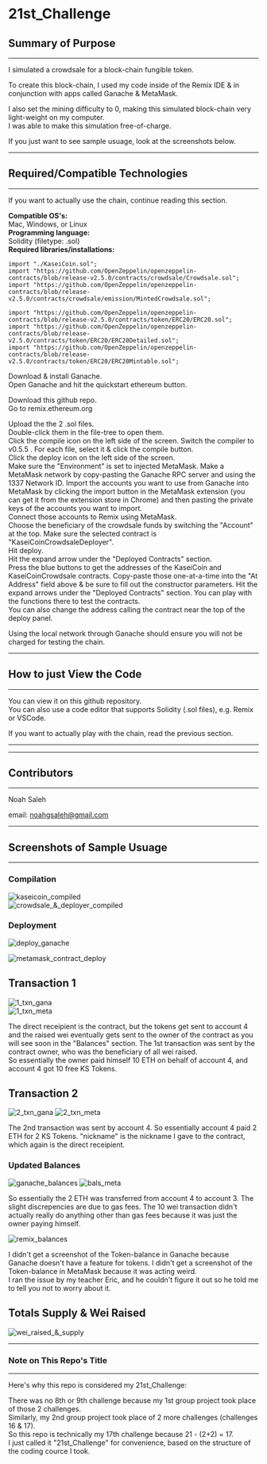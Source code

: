 # 21st_Challenge

## Summary of Purpose  
---

I simulated a crowdsale for a block-chain fungible token.

To create this block-chain, I used my code inside of the Remix IDE & in conjunction with apps called Ganache & MetaMask.  

I also set the mining difficulty to 0, making this simulated block-chain very light-weight on my computer.  
I was able to make this simulation free-of-charge.  

If you just want to see sample usuage, look at the screenshots below.

---
## Required/Compatible Technologies
---
If you want to actually use the chain, continue reading this section.

**Compatible OS's:**   
    Mac, Windows, or Linux    
**Programming language:**   
    Solidity (filetype: .sol)  
**Required libraries/installations:**    

```
import "./KaseiCoin.sol";
import "https://github.com/OpenZeppelin/openzeppelin-contracts/blob/release-v2.5.0/contracts/crowdsale/Crowdsale.sol";
import "https://github.com/OpenZeppelin/openzeppelin-contracts/blob/release-v2.5.0/contracts/crowdsale/emission/MintedCrowdsale.sol";

import "https://github.com/OpenZeppelin/openzeppelin-contracts/blob/release-v2.5.0/contracts/token/ERC20/ERC20.sol";
import "https://github.com/OpenZeppelin/openzeppelin-contracts/blob/release-v2.5.0/contracts/token/ERC20/ERC20Detailed.sol";
import "https://github.com/OpenZeppelin/openzeppelin-contracts/blob/release-v2.5.0/contracts/token/ERC20/ERC20Mintable.sol";

```
Download & install Ganache.  
Open Ganache and hit the quickstart ethereum button.  

Download this github repo.  
Go to remix.ethereum.org  

Upload the the 2 .sol files.  
Double-click them in the file-tree to open them.  
Click the compile icon on the left side of the screen. Switch the compiler to v0.5.5 .
For each file, select it & click the compile button.  
Click the deploy icon on the left side of the screen.  
Make sure the "Environment" is set to injected MetaMask.
Make a MetaMask network by copy-pasting the Ganache RPC server and using the 1337 Network ID.
Import the accounts you want to use from Ganache into MetaMask by clicking the import button in the MetaMask extension (you can get it from the extension store in Chrome) and then pasting the private keys of the accounts you want to import.  
Connect those accounts to Remix using MetaMask.  
Choose the beneficiary of the crowdsale funds by switching the "Account" at the top.
Make sure the selected contract is "KaseiCoinCrowdsaleDeployer".  
Hit deploy.  
Hit the expand arrow under the "Deployed Contracts" section.  
Press the blue buttons to get the addresses of the KaseiCoin and KaseiCoinCrowdsale contracts.
Copy-paste those one-at-a-time into the "At Address" field above & be sure to fill out the constructor parameters.
Hit the expand arrows under the "Deployed Contracts" section. 
You can play with the functions there to test the contracts.  
You can also change the address calling the contract near the top of the deploy panel.  

Using the local network through Ganache should ensure you will not be charged for testing the chain.

---
## How to just View the Code
---
You can view it on this github repository.  
You can also use a code editor that supports Solidity (.sol files), e.g. Remix or VSCode.

If you want to actually play with the chain, read the previous section.

---


---
## Contributors
---
Noah Saleh

email: noahgsaleh@gmail.com

---
## Screenshots of Sample Usuage
---
### Compilation


![kaseicoin_compiled](screenshots/kaseicoin_compiled.png)  
![crowdsale_&_deployer_compiled](screenshots/crowdsale_&_deployer_compiled.png) 


### Deployment
![deploy_ganache](screenshots/deploy_ganache.png)

![metamask_contract_deploy](screenshots/metamask_contract_deploy.png)  


## Transaction 1
![1_txn_gana](screenshots/1_txn_gana.png)  
![1_txn_meta](screenshots/1_txn_meta.png) 

The direct receipient is the contract, but the tokens get sent to account 4 and the raised wei eventually gets sent to the owner of the contract as you will see soon in the "Balances" section.
The 1st transaction was sent by the contract owner, who was the beneficiary of all wei raised.  
So essentially the owner paid himself 10 ETH on behalf of account 4, and account 4 got 10 free KS Tokens.

## Transaction 2
![2_txn_gana](screenshots/2_txn_gana.png)
![2_txn_meta](screenshots/2_txn_meta.png)

The 2nd transaction was sent by account 4. 
So essentially account 4 paid 2 ETH for 2 KS Tokens.
"nickname" is the nickname I gave to the contract, which again is the direct receipient.

### Updated Balances

![ganache_balances](screenshots/ganache_balances.png) 
![bals_meta](screenshots/bals_meta.png)

So essentially the 2 ETH was transferred from account 4 to account 3. The slight discrepencies are due to gas fees. The 10 wei transaction didn't actually really do anything other than gas fees because it was just the owner paying himself.

![remix_balances](screenshots/remix_balance.png) 

I didn't get a screenshot of the Token-balance in Ganache because Ganache doesn't have a feature for tokens.
I didn't get a screenshot of the Token-balance in MetaMask because it was acting weird.  
I ran the issue by my teacher Eric, and he couldn't figure it out so he told me to tell you not to worry about it.


## Totals Supply & Wei Raised

![wei_raised_&_supply](screenshots/wei_raised_&_supply.png) 


---
### Note on This Repo's Title  
---
Here's why this repo is considered my 21st_Challenge:

There was no 8th or 9th challenge because my 1st group project took place of those 2 challenges.   
Similarly, my 2nd group project took place of 2 more challenges (challenges 16 & 17).  
So this repo is technically my 17th challenge because 21 - (2+2) = 17.  
I just called it "21st_Challenge" for convenience, based on the structure of the coding cource I took.